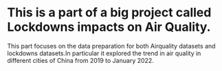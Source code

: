 # This is a part of a big project called Lockdowns impacts on Air Quality.
This part focuses on the data preparation for both Airquality datasets and lockdowns datasets.In particular it explored the trend in air quality in different cities of China from 2019 to January 2022.
